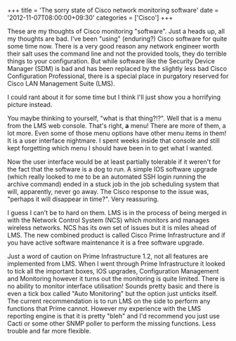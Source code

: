 +++
title = 'The sorry state of Cisco network monitoring software'
date = '2012-11-07T08:00:00+09:30'
categories = ['Cisco']
+++

These are my thoughts of Cisco monitoring "software". Just a heads up, all my
thoughts are bad. I've been "using" (enduring?) Cisco software for quite some
time now. There is a very good reason any network engineer worth their salt uses
the command line and not the provided tools, they do terrible things to your
configuration. But while software like the Security Device Manager (SDM) is bad
and has been replaced by the slightly less bad Cisco Configuration Professional,
there is a special place in purgatory reserved for Cisco LAN Management Suite
(LMS).

I could rant about it for some time but I think I'll just show you a horrifying
picture instead.

You maybe thinking to yourself, "what is that thing?!?". Well that is a menu
from the LMS web console. That's right, **a** menu! There are more of them, a
lot more. Even some of those menu options have other menu items in them! It is
a user interface nightmare. I spent weeks inside that console and still kept
forgetting which menu I should have been in to get what I wanted.

Now the user interface would be at least partially tolerable if it weren't for
the fact that the software is a dog to run. A simple IOS software upgrade (which
really looked to me to be an automated SSH login running the archive command)
ended in a stuck job in the job scheduling system that will, apparently, never
go away. The Cisco response to the issue was, "perhaps it will disappear in
time?". Very reassuring.

I guess I can't be to hard on them. LMS is in the process of being merged in
with the Network Control System (NCS) which monitors and manages wireless
networks. NCS has its own set of issues but it is miles ahead of LMS. The new
combined product is called Cisco Prime Infrastructure and if you have active
software maintenance it is a free software upgrade.

Just a word of caution on Prime Infrastructure 1.2, not all features are
implemented from LMS. When I went through Prime Infrastructure it looked to tick
all the important boxes, IOS upgrades, Configuration Management and Monitoring
however it turns out the monitoring is quite limited. There is no ability to
monitor interface utilisation! Sounds pretty basic and there is even a tick box
called "Auto Monitoring" but the option just unticks itself. The current
recommendation is to run LMS on the side to perform any functions that Prime
cannot. However my experience with the LMS reporting engine is that it is pretty
"bleh" and I'd recommend you just use Cacti or some other SNMP poller to perform
the missing functions. Less trouble and far more flexible.
